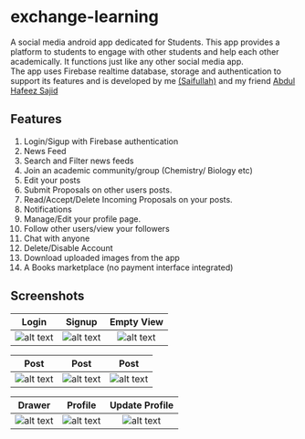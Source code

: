 # exchange-learning
A social media android app dedicated for Students. This app provides a platform to students to engage with other students and help each other academically. It functions just like
any other social media app.   
The app uses Firebase realtime database, storage and authentication to support its features and is developed by me [(Saifullah)](https://github.com/saifullah73) and my friend [Abdul Hafeez Sajid](https://github.com/abdulhafeez176)

## Features
1. Login/Sigup with Firebase authentication
2. News Feed
3. Search and Filter news feeds
4. Join an academic community/group (Chemistry/ Biology etc)
5. Edit your posts
6. Submit Proposals on other users posts.
8. Read/Accept/Delete Incoming Proposals on your posts.
7. Notifications
8. Manage/Edit your profile page.
9. Follow other users/view your followers
10. Chat with anyone
11. Delete/Disable Account
12. Download uploaded images from the app
13. A Books marketplace (no payment interface integrated)  

## Screenshots
Login            |  Signup | Empty View
:-------------------------:|:-------------------------:|:-------------------------:
![alt text](https://github.com/saifullah73/exchange-learning/blob/master/screenshots/login.jpg?raw=true)  |  ![alt text](https://github.com/saifullah73/exchange-learning/blob/master/screenshots/signup.jpg?raw=true) | ![alt text](https://github.com/saifullah73/exchange-learning/blob/master/screenshots/proposal.jpg?raw=true)     

Post            |  Post | Post
:-------------------------:|:-------------------------:|:-------------------------:
![alt text](https://github.com/saifullah73/exchange-learning/blob/master/screenshots/post.jpg?raw=true)  |  ![alt text](https://github.com/saifullah73/exchange-learning/blob/master/screenshots/post2.jpg?raw=true) | ![alt text](https://github.com/saifullah73/exchange-learning/blob/master/screenshots/post3.jpg?raw=true)  

Drawer           |  Profile | Update Profile
:-------------------------:|:-------------------------:|:-------------------------:
![alt text](https://github.com/saifullah73/exchange-learning/blob/master/screenshots/drawer.jpg?raw=true)  |  ![alt text](https://github.com/saifullah73/exchange-learning/blob/master/screenshots/profile.jpg?raw=true) | ![alt text](https://github.com/saifullah73/exchange-learning/blob/master/screenshots/update.jpg?raw=true)  

